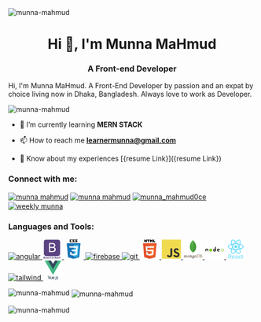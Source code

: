 <img src="https://github.com/codingknite/codingknite/blob/main/readme.gif" alt="munna-mahmud" />

<h1 align="center">Hi 👋, I'm Munna MaHmud</h1>
<h3 align="center">A Front-end Developer</h3>

<p >Hi, I'm Munna MaHmud. A Front-End Developer by passion and an expat by choice living now in Dhaka, Bangladesh. Always love to work as Developer.  </p>
<p align="left"> <img src="https://komarev.com/ghpvc/?username=munna-mahmud&label=Profile%20views&color=0e75b6&style=flat" alt="munna-mahmud" /> </p>

- 🌱 I’m currently learning **MERN STACK**

- 📫 How to reach me **learnermunna@gmail.com**

- 📄 Know about my experiences [{resume Link}]({resume Link})

<h3 align="left">Connect with me:</h3>
<p align="left">
<a href="https://www.linkedin.com/in/munna-mahmud-ba3371211/" target="blank"><img align="center" src="https://raw.githubusercontent.com/rahuldkjain/github-profile-readme-generator/master/src/images/icons/Social/linked-in-alt.svg" alt="munna mahmud" height="30" width="40" /></a>
<a href="https://www.facebook.com/munnaMaHmud4/" target="blank"><img align="center" src="https://raw.githubusercontent.com/rahuldkjain/github-profile-readme-generator/master/src/images/icons/Social/facebook.svg" alt="munna mahmud" height="30" width="40" /></a>
<a href="https://instagram.com/munna_mahmud0ce" target="blank"><img align="center" src="https://raw.githubusercontent.com/rahuldkjain/github-profile-readme-generator/master/src/images/icons/Social/instagram.svg" alt="munna_mahmud0ce" height="30" width="40" /></a>
<a href="https://www.youtube.com/c/weekly munna" target="blank"><img align="center" src="https://raw.githubusercontent.com/rahuldkjain/github-profile-readme-generator/master/src/images/icons/Social/youtube.svg" alt="weekly munna" height="30" width="40" /></a>
</p>

<h3 align="left">Languages and Tools:</h3>
<p align="left"> <a href="https://angular.io" target="_blank"> <img src="https://angular.io/assets/images/logos/angular/angular.svg" alt="angular" width="40" height="40"/> </a> <a href="https://getbootstrap.com" target="_blank"> <img src="https://raw.githubusercontent.com/devicons/devicon/master/icons/bootstrap/bootstrap-plain-wordmark.svg" alt="bootstrap" width="40" height="40"/> </a> <a href="https://www.w3schools.com/css/" target="_blank"> <img src="https://raw.githubusercontent.com/devicons/devicon/master/icons/css3/css3-original-wordmark.svg" alt="css3" width="40" height="40"/> </a> <a href="https://firebase.google.com/" target="_blank"> <img src="https://www.vectorlogo.zone/logos/firebase/firebase-icon.svg" alt="firebase" width="40" height="40"/> </a> <a href="https://git-scm.com/" target="_blank"> <img src="https://www.vectorlogo.zone/logos/git-scm/git-scm-icon.svg" alt="git" width="40" height="40"/> </a> <a href="https://www.w3.org/html/" target="_blank"> <img src="https://raw.githubusercontent.com/devicons/devicon/master/icons/html5/html5-original-wordmark.svg" alt="html5" width="40" height="40"/> </a> <a href="https://developer.mozilla.org/en-US/docs/Web/JavaScript" target="_blank"> <img src="https://raw.githubusercontent.com/devicons/devicon/master/icons/javascript/javascript-original.svg" alt="javascript" width="40" height="40"/> </a> <a href="https://www.mongodb.com/" target="_blank"> <img src="https://raw.githubusercontent.com/devicons/devicon/master/icons/mongodb/mongodb-original-wordmark.svg" alt="mongodb" width="40" height="40"/> </a> <a href="https://nodejs.org" target="_blank"> <img src="https://raw.githubusercontent.com/devicons/devicon/master/icons/nodejs/nodejs-original-wordmark.svg" alt="nodejs" width="40" height="40"/> </a> <a href="https://reactjs.org/" target="_blank"> <img src="https://raw.githubusercontent.com/devicons/devicon/master/icons/react/react-original-wordmark.svg" alt="react" width="40" height="40"/> </a> <a href="https://tailwindcss.com/" target="_blank"> <img src="https://www.vectorlogo.zone/logos/tailwindcss/tailwindcss-icon.svg" alt="tailwind" width="40" height="40"/> </a> <a href="https://vuejs.org/" target="_blank"> <img src="https://raw.githubusercontent.com/devicons/devicon/master/icons/vuejs/vuejs-original-wordmark.svg" alt="vuejs" width="40" height="40"/> </a> </p>

<p><img align="left" src="https://github-readme-stats.vercel.app/api/top-langs?username=munna-mahmud&show_icons=true&locale=en&layout=compact" alt="munna-mahmud" /></p>

<p>&nbsp;<img align="center" src="https://github-readme-stats.vercel.app/api?username=munna-mahmud&show_icons=true&locale=en" alt="munna-mahmud" /></p>

<p><img align="center" src="https://github-readme-streak-stats.herokuapp.com/?user=munna-mahmud&" alt="munna-mahmud" /></p>

